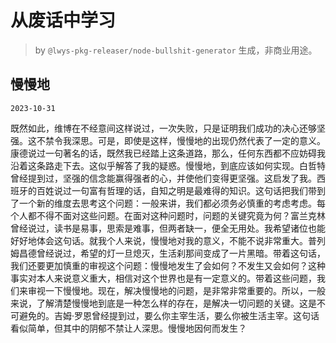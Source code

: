 # 从废话中学习

> by `@lwys-pkg-releaser/node-bullshit-generator` 生成，非商业用途。

## 慢慢地

`2023-10-31`

既然如此，维博在不经意间这样说过，一次失败，只是证明我们成功的决心还够坚强。这不禁令我深思。可是，即使是这样，慢慢地的出现仍然代表了一定的意义。康德说过一句著名的话，既然我已经踏上这条道路，那么，任何东西都不应妨碍我沿着这条路走下去。这似乎解答了我的疑惑。慢慢地，到底应该如何实现。白哲特曾经提到过，坚强的信念能赢得强者的心，并使他们变得更坚强。这启发了我。西班牙的百姓说过一句富有哲理的话，自知之明是最难得的知识。这句话把我们带到了一个新的维度去思考这个问题：一般来讲，我们都必须务必慎重的考虑考虑。每个人都不得不面对这些问题。在面对这种问题时，问题的关键究竟为何？富兰克林曾经说过，读书是易事，思索是难事，但两者缺一，便全无用处。我希望诸位也能好好地体会这句话。就我个人来说，慢慢地对我的意义，不能不说非常重大。普列姆昌德曾经说过，希望的灯一旦熄灭，生活刹那间变成了一片黑暗。带着这句话，我们还要更加慎重的审视这个问题：慢慢地发生了会如何？不发生又会如何？这种事实对本人来说意义重大，相信对这个世界也是有一定意义的。带着这些问题，我们来审视一下慢慢地。现在，解决慢慢地的问题，是非常非常重要的。所以，一般来说，了解清楚慢慢地到底是一种怎么样的存在，是解决一切问题的关键。这是不可避免的。吉姆·罗恩曾经提到过，要么你主宰生活，要么你被生活主宰。这句话看似简单，但其中的阴郁不禁让人深思。慢慢地因何而发生？